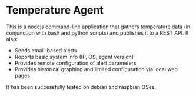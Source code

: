 # Temperature Agent

This is a nodejs command-line application that gathers temperature data (in conjunction with bash and python scripts) and publishes it to a REST API.  It also:

- Sends email-based alerts
- Reports basic system info (IP, OS, agent version)
- Provides remote configuration of alert parameters
- Provides historical graphing and limited configuration via local web pages

It has been successfully tested on debian and raspbian OSes.
